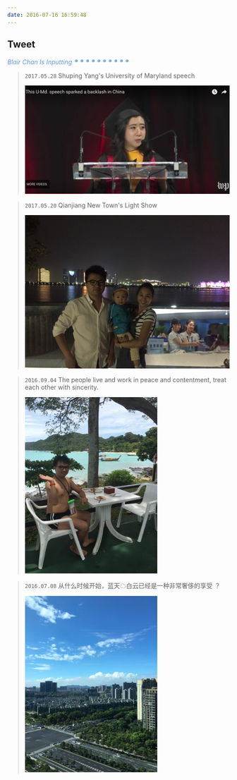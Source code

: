 ```yaml
---
date: 2016-07-16 16:59:48
---
```


## Tweet

<p style="font-style:italic;color:cornflowerblue;">Blair Chan Is Inputting <img src=/images/tw/main-progress-blue-dot.gif style="box-shadow:none; margin:0;height:16px">
</p>



> `2017.05.28` Shuping Yang's University of Maryland speech
> 
> <div class="tweetimg"><img src="/images/tw/en-Shuping-Yang.png" width="600" /></div>


> `2017.05.20` Qianjiang New Town's Light Show
> 
> <div class="tweetimg"><img src="/images/tw/tw-me-sister.jpeg" width="600"/></div>


> `2016.09.04` The people live and work in peace and contentment, treat each other with sincerity.
> 
> <div class="tweetimg"><img src="/images/tw/tw-2016-09-04-phuket-sea.jpeg" width="300"/></div>


> `2016.07.08` 从什么时候开始，蓝天☁白云已经是一种非常奢侈的享受 ？
> <div class="tweetimg"><img src="/images/tw/tw-bluesky.jpg" width="300"/></div>


